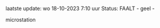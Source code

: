 laatste update: 
wo 18-10-2023  7:10   uur 
Status: FAALT - geel - 
<div class="service Y">microstation</div>